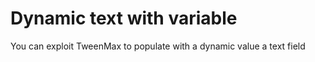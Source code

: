 # Dynamic text with variable

You can exploit TweenMax to populate with a dynamic value a text field